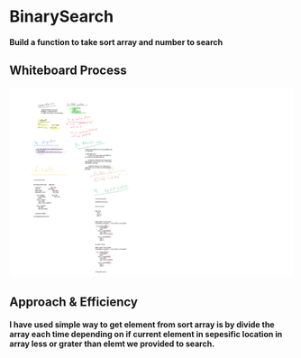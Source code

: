 # BinarySearch

#### Build a function to take sort array and number to search 


## Whiteboard Process

![array-reverse](BinarySearch.png)




## Approach & Efficiency

#### I have used simple way to get element from sort array is by divide the array each time depending on if current element in sepesific location in array less or grater than elemt we provided to search.